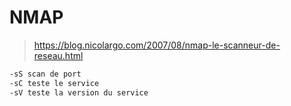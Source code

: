 # NMAP
> https://blog.nicolargo.com/2007/08/nmap-le-scanneur-de-reseau.html

```sh
-sS scan de port
-sC teste le service 
-sV teste la version du service
```

